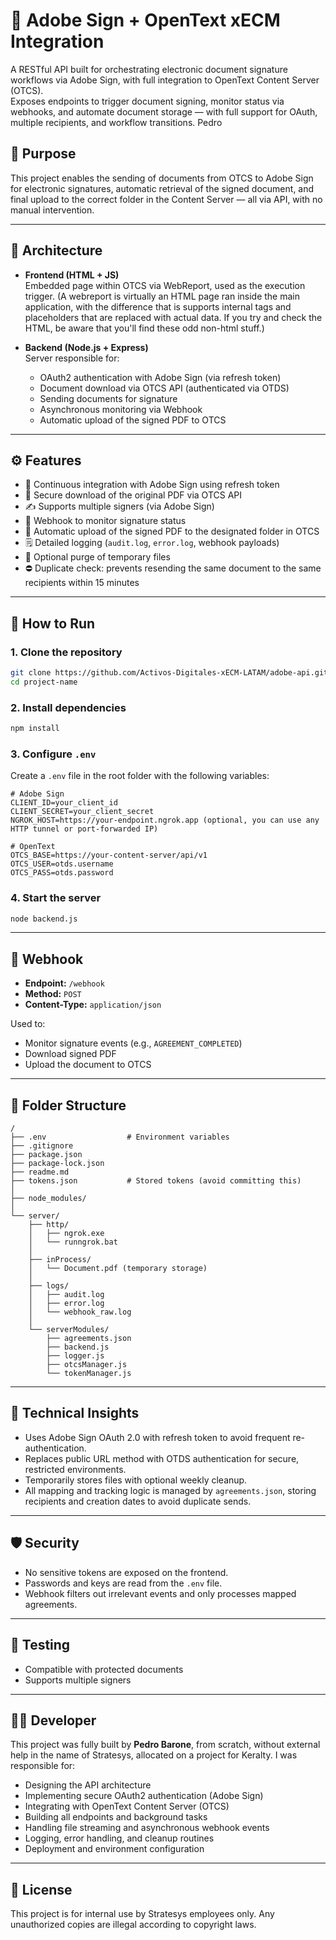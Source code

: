 # 🔐 Adobe Sign + OpenText xECM Integration
A RESTful API built for orchestrating electronic document signature workflows via Adobe Sign, with full integration to OpenText Content Server (OTCS).  
Exposes endpoints to trigger document signing, monitor status via webhooks, and automate document storage — with full support for OAuth, multiple recipients, and workflow transitions. Pedro

## 📌 Purpose

This project enables the sending of documents from OTCS to Adobe Sign for electronic signatures, automatic retrieval of the signed document, and final upload to the correct folder in the Content Server — all via API, with no manual intervention.

---

## 🧱 Architecture

- **Frontend (HTML + JS)**  
  Embedded page within OTCS via WebReport, used as the execution trigger. (A webreport is virtually an HTML page ran inside the main application, with the difference that is supports internal tags and placeholders that are replaced with actual data. If you try and check the HTML, be aware that you'll find these odd non-html stuff.)

- **Backend (Node.js + Express)**  
  Server responsible for:
  - OAuth2 authentication with Adobe Sign (via refresh token)
  - Document download via OTCS API (authenticated via OTDS)
  - Sending documents for signature
  - Asynchronous monitoring via Webhook
  - Automatic upload of the signed PDF to OTCS

---

## ⚙️ Features

- 🔁 Continuous integration with Adobe Sign using refresh token
- 📅 Secure download of the original PDF via OTCS API
- ✍️ Supports multiple signers (via Adobe Sign)
- 📡 Webhook to monitor signature status
- 📄 Automatic upload of the signed PDF to the designated folder in OTCS
- 🗒️ Detailed logging (`audit.log`, `error.log`, webhook payloads)
- 🧼 Optional purge of temporary files
- ⛔ Duplicate check: prevents resending the same document to the same recipients within 15 minutes

---

## 🚀 How to Run

### 1. Clone the repository

```bash
git clone https://github.com/Activos-Digitales-xECM-LATAM/adobe-api.git
cd project-name
```

### 2. Install dependencies

```bash
npm install
```

### 3. Configure `.env`

Create a `.env` file in the root folder with the following variables:

```env
# Adobe Sign
CLIENT_ID=your_client_id
CLIENT_SECRET=your_client_secret
NGROK_HOST=https://your-endpoint.ngrok.app (optional, you can use any HTTP tunnel or port-forwarded IP)

# OpenText
OTCS_BASE=https://your-content-server/api/v1
OTCS_USER=otds.username
OTCS_PASS=otds.password
```

### 4. Start the server

```bash
node backend.js
```

---

## 🔀 Webhook

- **Endpoint:** `/webhook`
- **Method:** `POST`
- **Content-Type:** `application/json`

Used to:

- Monitor signature events (e.g., `AGREEMENT_COMPLETED`)
- Download signed PDF
- Upload the document to OTCS

---

## 📁 Folder Structure

```
/
├── .env                  # Environment variables
├── .gitignore
├── package.json
├── package-lock.json
├── readme.md
├── tokens.json           # Stored tokens (avoid committing this)
│
├── node_modules/
│
└── server/
    ├── http/
    │   ├── ngrok.exe
    │   └── runngrok.bat
    │
    ├── inProcess/
    │   └── Document.pdf (temporary storage)
    │
    ├── logs/
    │   ├── audit.log
    │   ├── error.log
    │   └── webhook_raw.log
    │
    └── serverModules/
        ├── agreements.json
        ├── backend.js
        ├── logger.js
        ├── otcsManager.js
        └── tokenManager.js
```

---

## 🧠 Technical Insights

- Uses Adobe Sign OAuth 2.0 with refresh token to avoid frequent re-authentication.
- Replaces public URL method with OTDS authentication for secure, restricted environments.
- Temporarily stores files with optional weekly cleanup.
- All mapping and tracking logic is managed by `agreements.json`, storing recipients and creation dates to avoid duplicate sends.

---

## 🛡️ Security

- No sensitive tokens are exposed on the frontend.
- Passwords and keys are read from the `.env` file.
- Webhook filters out irrelevant events and only processes mapped agreements.

---

## 🧊 Testing

- Compatible with protected documents
- Supports multiple signers

---

## 🧙‍♂️ Developer

This project was fully built by **Pedro Barone**, from scratch, without external help in the name of Stratesys, allocated on a project for Keralty. 
I was responsible for:

- Designing the API architecture
- Implementing secure OAuth2 authentication (Adobe Sign)
- Integrating with OpenText Content Server (OTCS)
- Building all endpoints and background tasks
- Handling file streaming and asynchronous webhook events
- Logging, error handling, and cleanup routines
- Deployment and environment configuration
---

## 📄 License

This project is for internal use by Stratesys employees only. Any unauthorized copies are illegal according to copyright laws. 
